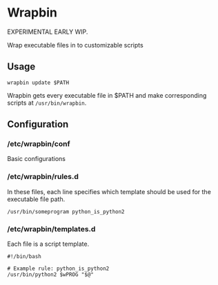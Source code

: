 # Wrapbin

EXPERIMENTAL EARLY WIP.

Wrap executable files in to customizable scripts

## Usage

```
wrapbin update $PATH
```

Wrapbin gets every executable file in $PATH and make corresponding scripts at `/usr/bin/wrapbin`.

## Configuration

### /etc/wrapbin/conf

Basic configurations

### /etc/wrapbin/rules.d

In these files, each line specifies which template should be used for the executable file path.

```
/usr/bin/someprogram python_is_python2
```

### /etc/wrapbin/templates.d

Each file is a script template.

```
#!/bin/bash

# Example rule: python_is_python2
/usr/bin/python2 $wPROG "$@"
```